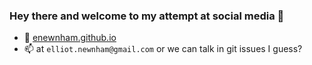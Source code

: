 ### Hey there and welcome to my attempt at social media 👋

- 🔗 [enewnham.github.io](https://enewnham.github.io/)
- 📫 at `elliot.newnham@gmail.com` or we can talk in git issues I guess?
<!--
**enewnham/enewnham** is a ✨ _special_ ✨ repository because its `README.md` (this file) appears on your GitHub profile.

Here are some ideas to get you started:

- 🔭 I’m currently working on ...
- 🌱 I’m currently learning ...
- 👯 I’m looking to collaborate on ...
- 🤔 I’m looking for help with ...
- 💬 Ask me about ...
- 📫 How to reach me: ...
- 😄 Pronouns: ...
- ⚡ Fun fact: ...
-->
